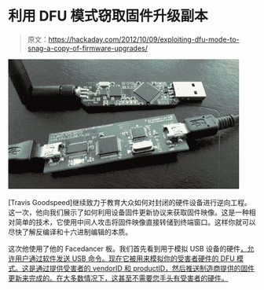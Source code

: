 # 利用 DFU 模式窃取固件升级副本

> 原文：<https://hackaday.com/2012/10/09/exploiting-dfu-mode-to-snag-a-copy-of-firmware-upgrades/>

![](img/53f6a883a69815c8eb6b44340e33f000.png "dfu-used-to-intercept-firmware-images")

[Travis Goodspeed]继续致力于教育大众如何对封闭的硬件设备进行逆向工程。这一次，他向我们展示了如何利用设备固件更新协议来获取固件映像。这是一种相对简单的技术，它使用中间人攻击将固件映像直接转储到终端窗口。这样你就可以尽快了解反编译和十六进制编辑的本质。

这次他使用了他的 Facedancer 板。我们首先看到用于模拟 USB 设备的硬件[，允许用户通过软件发送 USB 命令。现在它被用来模拟你的受害者硬件的 DFU 模式。这是通过提供受害者的 vendorID 和 productID，然后推送制造商提供的固件更新来完成的。在大多数情况下，这甚至不需要您手头有受害者的硬件。](http://hackaday.com/2012/07/05/facedancer-board-lets-your-python-programs-pretend-to-be-usb-hardware/)